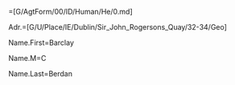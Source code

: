=[G/AgtForm/00/ID/Human/He/0.md]

Adr.=[G/U/Place/IE/Dublin/Sir_John_Rogersons_Quay/32-34/Geo]

Name.First=Barclay

Name.M=C

Name.Last=Berdan

